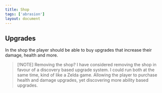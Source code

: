 ```yaml
---
title: Shop
tags: ['abrasion']
layout: document
---
```

## Upgrades
In the shop the player should be able to buy upgrades that increase their damage, health and more.

> [!NOTE] Removing the shop?
> I have considered removing the shop in favour of a discovery based upgrade system. I could run both at the same time, kind of like a Zelda game. Allowing the player to purchase health and damage upgrades, yet discovering more ability based upgrades.

